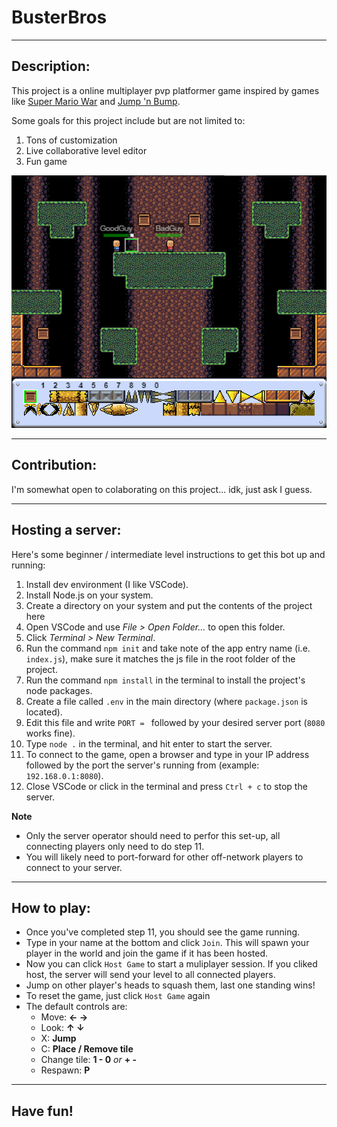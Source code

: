 # BusterBros
-----------------------------------------------------------
## Description:

This project is a online multiplayer pvp platformer game inspired by games like [Super Mario War](https://en.wikipedia.org/wiki/Super_Mario_War) and [Jump 'n Bump](https://en.wikipedia.org/wiki/Jump_%27n_Bump).

Some goals for this project include but are not limited to:
1. Tons of customization
2. Live collaborative level editor
3. Fun game

![Stomping on a player](/social/BasicStomp.gif?raw=true "Stomping on a player")

-----------------------------------------------------------
## Contribution:

I'm somewhat open to colaborating on this project... idk, just ask I guess.

-----------------------------------------------------------
## Hosting a server:

Here's some beginner / intermediate level instructions to get this bot up and running:

1. Install dev environment (I like VSCode).
2. Install Node.js on your system.
3. Create a directory on your system and put the contents of the project here
4. Open VSCode and use *File > Open Folder...* to open this folder.
5. Click *Terminal > New Terminal*.
6. Run the command `npm init` and take note of the app entry name (i.e. `index.js`), make sure it matches the js file in the root folder of the project.
7. Run the command `npm install` in the terminal to install the project's node packages.
8. Create a file called `.env` in the main directory (where `package.json` is located).
9. Edit this file and write `PORT = ` followed by your desired server port (`8080` works fine).
10. Type `node .` in the terminal, and hit enter to start the server.
11. To connect to the game, open a browser and type in your IP address followed by the port the server's running from (example: `192.168.0.1:8080`).
12. Close VSCode or click in the terminal and press `Ctrl + c` to stop the server.

**Note**
- Only the server operator should need to perfor this set-up, all connecting players only need to do step 11.
- You will likely need to port-forward for other off-network players to connect to your server.
-----------------------------------------------------------
## How to play:

- Once you've completed step 11, you should see the game running.
- Type in your name at the bottom and click `Join`. This will spawn your player in the world and join the game if it has been hosted.
- Now you can click `Host Game` to start a muliplayer session. If you cliked host, the server will send your level to all connected players.
- Jump on other player's heads to squash them, last one standing wins!
- To reset the game, just click `Host Game` again
- The default controls are: 
    - Move: **← →**
    - Look: **↑ ↓**
    - X: **Jump**
    - C: **Place / Remove tile**
    - Change tile: **1 - 0** *or* **+ -**
    - Respawn: **P**
-----------------------------------------------------------
## Have fun!